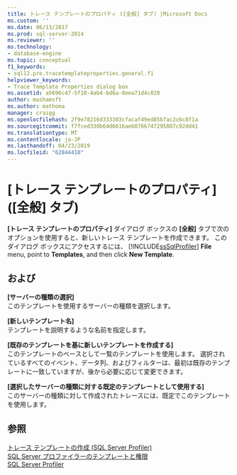 ```yaml
---
title: トレース テンプレートのプロパティ ([全般] タブ) |Microsoft Docs
ms.custom: ''
ms.date: 06/13/2017
ms.prod: sql-server-2014
ms.reviewer: ''
ms.technology:
- database-engine
ms.topic: conceptual
f1_keywords:
- sql12.pro.tracetemplateproperties.general.f1
helpviewer_keywords:
- Trace Template Properties dialog box
ms.assetid: a5696c47-5f10-4ab4-bd6a-8eea71d4c020
author: mashamsft
ms.author: mathoma
manager: craigg
ms.openlocfilehash: 2f9e78216d333303cfacaf49ed85b7ac2c6c8f1a
ms.sourcegitcommit: f7fced330b64d6616aeb8766747295807c92dd41
ms.translationtype: MT
ms.contentlocale: ja-JP
ms.lasthandoff: 04/23/2019
ms.locfileid: "62844410"
---
```

# <a name="trace-template-properties-general-tab"></a>[トレース テンプレートのプロパティ] ([全般] タブ)
  **[トレース テンプレートのプロパティ]** ダイアログ ボックスの **[全般]** タブで次のオプションを使用すると、新しいトレース テンプレートを作成できます。 このダイアログ ボックスにアクセスするには、 [!INCLUDE[ssSqlProfiler](../includes/sssqlprofiler-md.md)] **File** menu, point to **Templates**, and then click **New Template**.  
  
## <a name="options"></a>および  
 **[サーバーの種類の選択]**  
 このテンプレートを使用するサーバーの種類を選択します。  
  
 **[新しいテンプレート名]**  
 テンプレートを説明するような名前を指定します。  
  
 **[既存のテンプレートを基に新しいテンプレートを作成する]**  
 このテンプレートのベースとして一覧のテンプレートを使用します。 選択されているすべてのイベント、データ列、およびフィルターは、最初は既存のテンプレートに一致していますが、後から必要に応じて変更できます。  
  
 **[選択したサーバーの種類に対する既定のテンプレートとして使用する]**  
 このサーバーの種類に対して作成されたトレースには、既定でこのテンプレートを使用します。  
  
## <a name="see-also"></a>参照  
 [トレース テンプレートの作成 &#40;SQL Server Profiler&#41;](../tools/sql-server-profiler/create-a-trace-template-sql-server-profiler.md)   
 [SQL Server プロファイラーのテンプレートと権限](../tools/sql-server-profiler/sql-server-profiler-templates-and-permissions.md)   
 [SQL Server Profiler](../tools/sql-server-profiler/sql-server-profiler.md)  
  
  
